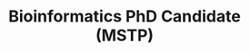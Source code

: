 ---
publish: true
name: Joseph Mears
title: Bioinformatics PhD Candidate (MSTP)
picture: jmears_2025.jpg
google-scholar: iZF1cukAAAAJ
CV: files/jmears_cv_0425.docx
linkedin: 
twitter:
email: josmears@umich.edu
---